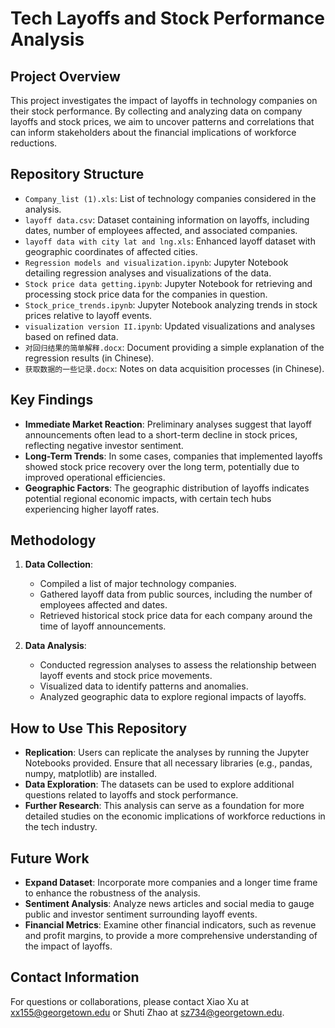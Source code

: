 # Tech Layoffs and Stock Performance Analysis

## Project Overview

This project investigates the impact of layoffs in technology companies on their stock performance. By collecting and analyzing data on company layoffs and stock prices, we aim to uncover patterns and correlations that can inform stakeholders about the financial implications of workforce reductions.

## Repository Structure

- `Company_list (1).xls`: List of technology companies considered in the analysis.
- `layoff data.csv`: Dataset containing information on layoffs, including dates, number of employees affected, and associated companies.
- `layoff data with city lat and lng.xls`: Enhanced layoff dataset with geographic coordinates of affected cities.
- `Regression models and visualization.ipynb`: Jupyter Notebook detailing regression analyses and visualizations of the data.
- `Stock price data getting.ipynb`: Jupyter Notebook for retrieving and processing stock price data for the companies in question.
- `Stock_price_trends.ipynb`: Jupyter Notebook analyzing trends in stock prices relative to layoff events.
- `visualization version II.ipynb`: Updated visualizations and analyses based on refined data.
- `对回归结果的简单解释.docx`: Document providing a simple explanation of the regression results (in Chinese).
- `获取数据的一些记录.docx`: Notes on data acquisition processes (in Chinese).

## Key Findings

- **Immediate Market Reaction**: Preliminary analyses suggest that layoff announcements often lead to a short-term decline in stock prices, reflecting negative investor sentiment.
- **Long-Term Trends**: In some cases, companies that implemented layoffs showed stock price recovery over the long term, potentially due to improved operational efficiencies.
- **Geographic Factors**: The geographic distribution of layoffs indicates potential regional economic impacts, with certain tech hubs experiencing higher layoff rates.

## Methodology

1. **Data Collection**:
   - Compiled a list of major technology companies.
   - Gathered layoff data from public sources, including the number of employees affected and dates.
   - Retrieved historical stock price data for each company around the time of layoff announcements.

2. **Data Analysis**:
   - Conducted regression analyses to assess the relationship between layoff events and stock price movements.
   - Visualized data to identify patterns and anomalies.
   - Analyzed geographic data to explore regional impacts of layoffs.

## How to Use This Repository

- **Replication**: Users can replicate the analyses by running the Jupyter Notebooks provided. Ensure that all necessary libraries (e.g., pandas, numpy, matplotlib) are installed.
- **Data Exploration**: The datasets can be used to explore additional questions related to layoffs and stock performance.
- **Further Research**: This analysis can serve as a foundation for more detailed studies on the economic implications of workforce reductions in the tech industry.

## Future Work

- **Expand Dataset**: Incorporate more companies and a longer time frame to enhance the robustness of the analysis.
- **Sentiment Analysis**: Analyze news articles and social media to gauge public and investor sentiment surrounding layoff events.
- **Financial Metrics**: Examine other financial indicators, such as revenue and profit margins, to provide a more comprehensive understanding of the impact of layoffs.

## Contact Information

For questions or collaborations, please contact Xiao Xu at xx155@georgetown.edu or Shuti Zhao at sz734@georgetown.edu.

